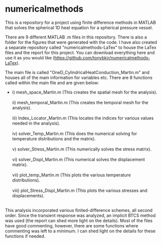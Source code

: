 # numericalmethods
This is a repository for a project using finite difference methods in MATLAB that solves the spherical 1D heat equation for a spherical pressure vessel. 

There are 9 different MATLAB .m files in this repository. There is also a folder for the figures that were generated with the code. I have also created
a separate repository called "numericalmethods-LaTex" to house the LaTex files and the report for this project. You can download everything here and use it as you would like (https://github.com/tonybkjr/numericalmethods-LaTex). 

The main file is called "OneD_CylindricalHeatConduction_Martin.m" and houses all of the main information for variables etc. There are 8 functions called within the 
main file and are given below:

* i)		mesh_space_Martin.m				(This creates the spatial mesh for the analysis). <br> </br>
ii)		mesh_temporal_Martin.m 			(This creates the temporal mesh for the analysis). <br> </br>
iii)	Index_Locator_Martin.m			(This locates the indices for various values needed in the analysis). <br> </br>
iv)		solver_Temp_Martin.m			(This does the numerical solving for temperature distributions and the matrix). <br> </br>
v) 		solver_Stress_Martin.m 			(This numerically solves the stress matrix). <br> </br>
vi)		solver_Displ_Martin.m 			(This numerical solves the displacement matrix). <br> </br>
vii)	plot_temp_Martin.m 				(This plots the various temperature distributions). <br> </br>
viii)	plot_Stress_Displ_Martin.m 		(This plots the various stresses and displacements). <br> </br>

This analysis incorporated various finited-difference schemes, all second order. Since the transient response was analyzed, an implicit BTCS method was used (the report can shed more light on the details). 
Most of the files have good commenting, however, there are some functions where commenting was left to a minimum. I can shed light on the details for these functions if needed. 
